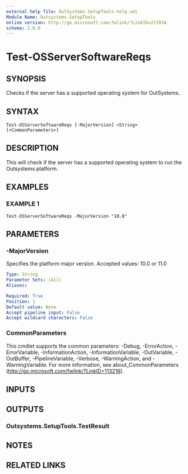 ```yaml
---
external help file: OutSystems.SetupTools-help.xml
Module Name: Outsystems.SetupTools
online version: http://go.microsoft.com/fwlink/?LinkID=217034
schema: 2.0.0
---
```


# Test-OSServerSoftwareReqs

## SYNOPSIS
Checks if the server has a supported operating system for OutSystems.

## SYNTAX

```
Test-OSServerSoftwareReqs [-MajorVersion] <String> [<CommonParameters>]
```

## DESCRIPTION
This will check if the server has a supported operating system to run the Outsystems platform.

## EXAMPLES

### EXAMPLE 1
```
Test-OSServerSoftwareReqs -MajorVersion "10.0"
```

## PARAMETERS

### -MajorVersion
Specifies the platform major version.
Accepted values: 10.0 or 11.0

```yaml
Type: String
Parameter Sets: (All)
Aliases:

Required: True
Position: 1
Default value: None
Accept pipeline input: False
Accept wildcard characters: False
```

### CommonParameters
This cmdlet supports the common parameters: -Debug, -ErrorAction, -ErrorVariable, -InformationAction, -InformationVariable, -OutVariable, -OutBuffer, -PipelineVariable, -Verbose, -WarningAction, and -WarningVariable.
For more information, see about_CommonParameters (http://go.microsoft.com/fwlink/?LinkID=113216).

## INPUTS

## OUTPUTS

### Outsystems.SetupTools.TestResult

## NOTES

## RELATED LINKS
